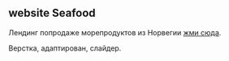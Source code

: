 ## website Seafood

Лендинг попродаже морепродуктов из Норвегии [жми сюда](https://miroshairk.github.io/website-Seafood/).

Верстка, адаптирован, слайдер.
